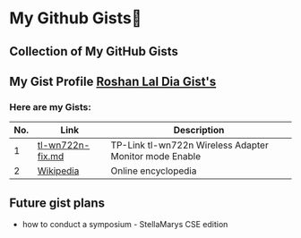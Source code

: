 # My Github Gists🔖
## Collection of My GitHub Gists

## My Gist Profile [Roshan Lal Dia Gist's](https://gist.github.com/roshan-lal-dia)

### Here are my Gists:

| No. | Link | Description |
| --- | --- | --- |
| 1 | [tl-wn722n-fix.md](https://gist.github.com/roshan-lal-dia/0a879ca7e981ec69113effc65aa75ab8) | TP-Link tl-wn722n Wireless Adapter Monitor mode Enable |
| 2 | [Wikipedia](https://www.wikipedia.org) | Online encyclopedia |


## Future gist plans 
 - how to conduct a symposium - StellaMarys CSE edition 
